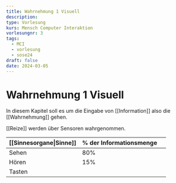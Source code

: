 ```yaml
---
title: Wahrnehmung 1 Visuell
description: 
type: Vorlesung
kurs: Mensch Computer Interaktion
vorlesungnr: 3
tags:
  - MCI
  - vorlesung
  - sose24
draft: false
date: 2024-03-05
---
```

# Wahrnehmung 1 Visuell

In diesem Kapitel soll es um die Eingabe von [[Information]] also die [[Wahrnehmung]] gehen. 

[[Reize]] werden über Sensoren wahrgenommen.


| [[Sinnesorgane\|Sinne]] | % der Informationsmenge |     |
| ----------------------- | ----------------------- | --- |
| Sehen                   | 80%                     |     |
| Hören                   | 15%                     |     |
| Tasten                  |                         |     |
